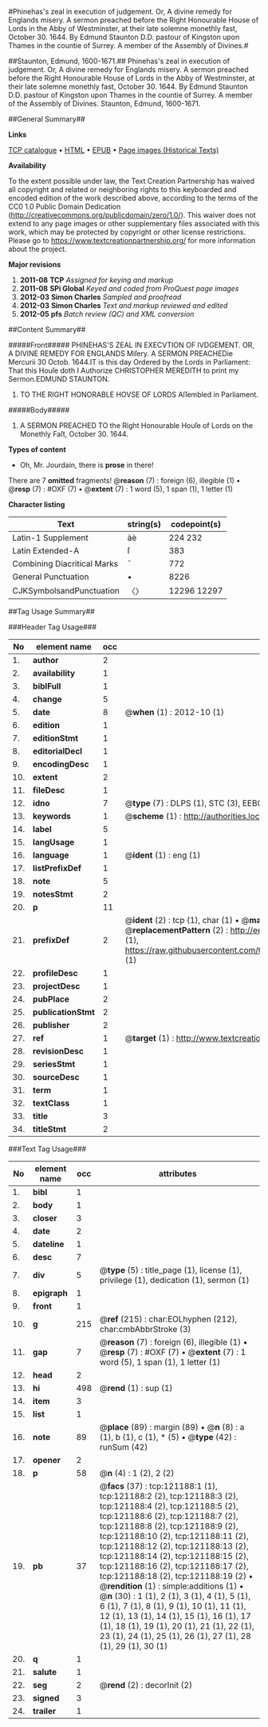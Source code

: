#Phinehas's zeal in execution of judgement. Or, A divine remedy for Englands misery. A sermon preached before the Right Honourable House of Lords in the Abby of Westminster, at their late solemne monethly fast, October 30. 1644. By Edmund Staunton D.D. pastour of Kingston upon Thames in the countie of Surrey. A member of the Assembly of Divines.#

##Staunton, Edmund, 1600-1671.##
Phinehas's zeal in execution of judgement. Or, A divine remedy for Englands misery. A sermon preached before the Right Honourable House of Lords in the Abby of Westminster, at their late solemne monethly fast, October 30. 1644. By Edmund Staunton D.D. pastour of Kingston upon Thames in the countie of Surrey. A member of the Assembly of Divines.
Staunton, Edmund, 1600-1671.

##General Summary##

**Links**

[TCP catalogue](http://www.ota.ox.ac.uk/tcp/)  • 
[HTML](http://tei.it.ox.ac.uk/tcp/Texts-HTML/free/A93/A93832.html)  • 
[EPUB](http://tei.it.ox.ac.uk/tcp/Texts-EPUB/free/A93/A93832.epub) • 
[Page images (Historical Texts)](https://historicaltexts.jisc.ac.uk/eebo-99868832e)

**Availability**

To the extent possible under law, the Text Creation Partnership has waived all copyright and related or neighboring rights to this keyboarded and encoded edition of the work described above, according to the terms of the CC0 1.0 Public Domain Dedication (http://creativecommons.org/publicdomain/zero/1.0/). This waiver does not extend to any page images or other supplementary files associated with this work, which may be protected by copyright or other license restrictions. Please go to https://www.textcreationpartnership.org/ for more information about the project.

**Major revisions**

1. __2011-08__ __TCP__ *Assigned for keying and markup*
1. __2011-08__ __SPi Global__ *Keyed and coded from ProQuest page images*
1. __2012-03__ __Simon Charles__ *Sampled and proofread*
1. __2012-03__ __Simon Charles__ *Text and markup reviewed and edited*
1. __2012-05__ __pfs__ *Batch review (QC) and XML conversion*

##Content Summary##

#####Front#####
PHINEHAS'S ZEAL IN EXECVTION OF IVDGEMENT. OR, A DIVINE REMEDY FOR ENGLANDS Miſery. A SERMON PREACHEDie Mercurii 30 Octob. 1644.IT is this day Ordered by the Lords in Parliament: That this Houſe doth I Authorize CHRISTOPHER MEREDITH to print my Sermon.EDMUND STAUNTON.
1. TO THE RIGHT HONORABLE HOVSE OF LORDS Aſſembled in Parliament.

#####Body#####

1. A SERMON PREACHED TO the Right Honourable Houſe of Lords on the Monethly Faſt, October 30. 1644.

**Types of content**

  * Oh, Mr. Jourdain, there is **prose** in there!

There are 7 **omitted** fragments! 
 @__reason__ (7) : foreign (6), illegible (1)  •  @__resp__ (7) : #OXF (7)  •  @__extent__ (7) : 1 word (5), 1 span (1), 1 letter (1)

**Character listing**


|Text|string(s)|codepoint(s)|
|---|---|---|
|Latin-1 Supplement|àè|224 232|
|Latin Extended-A|ſ|383|
|Combining             Diacritical Marks|̄|772|
|General Punctuation|•|8226|
|CJKSymbolsandPunctuation|〈〉|12296 12297|

##Tag Usage Summary##

###Header Tag Usage###

|No|element name|occ|attributes|
|---|---|---|---|
|1.|__author__|2||
|2.|__availability__|1||
|3.|__biblFull__|1||
|4.|__change__|5||
|5.|__date__|8| @__when__ (1) : 2012-10 (1)|
|6.|__edition__|1||
|7.|__editionStmt__|1||
|8.|__editorialDecl__|1||
|9.|__encodingDesc__|1||
|10.|__extent__|2||
|11.|__fileDesc__|1||
|12.|__idno__|7| @__type__ (7) : DLPS (1), STC (3), EEBO-CITATION (1), PROQUEST (1), VID (1)|
|13.|__keywords__|1| @__scheme__ (1) : http://authorities.loc.gov/ (1)|
|14.|__label__|5||
|15.|__langUsage__|1||
|16.|__language__|1| @__ident__ (1) : eng (1)|
|17.|__listPrefixDef__|1||
|18.|__note__|5||
|19.|__notesStmt__|2||
|20.|__p__|11||
|21.|__prefixDef__|2| @__ident__ (2) : tcp (1), char (1)  •  @__matchPattern__ (2) : ([0-9\-]+):([0-9IVX]+) (1), (.+) (1)  •  @__replacementPattern__ (2) : http://eebo.chadwyck.com/downloadtiff?vid=$1&page=$2 (1), https://raw.githubusercontent.com/textcreationpartnership/Texts/master/tcpchars.xml#$1 (1)|
|22.|__profileDesc__|1||
|23.|__projectDesc__|1||
|24.|__pubPlace__|2||
|25.|__publicationStmt__|2||
|26.|__publisher__|2||
|27.|__ref__|1| @__target__ (1) : http://www.textcreationpartnership.org/docs/. (1)|
|28.|__revisionDesc__|1||
|29.|__seriesStmt__|1||
|30.|__sourceDesc__|1||
|31.|__term__|1||
|32.|__textClass__|1||
|33.|__title__|3||
|34.|__titleStmt__|2||


###Text Tag Usage###

|No|element name|occ|attributes|
|---|---|---|---|
|1.|__bibl__|1||
|2.|__body__|1||
|3.|__closer__|3||
|4.|__date__|2||
|5.|__dateline__|1||
|6.|__desc__|7||
|7.|__div__|5| @__type__ (5) : title_page (1), license (1), privilege (1), dedication (1), sermon (1)|
|8.|__epigraph__|1||
|9.|__front__|1||
|10.|__g__|215| @__ref__ (215) : char:EOLhyphen (212), char:cmbAbbrStroke (3)|
|11.|__gap__|7| @__reason__ (7) : foreign (6), illegible (1)  •  @__resp__ (7) : #OXF (7)  •  @__extent__ (7) : 1 word (5), 1 span (1), 1 letter (1)|
|12.|__head__|2||
|13.|__hi__|498| @__rend__ (1) : sup (1)|
|14.|__item__|3||
|15.|__list__|1||
|16.|__note__|89| @__place__ (89) : margin (89)  •  @__n__ (8) : a (1), b (1), c (1), * (5)  •  @__type__ (42) : runSum (42)|
|17.|__opener__|2||
|18.|__p__|58| @__n__ (4) : 1 (2), 2 (2)|
|19.|__pb__|37| @__facs__ (37) : tcp:121188:1 (1), tcp:121188:2 (2), tcp:121188:3 (2), tcp:121188:4 (2), tcp:121188:5 (2), tcp:121188:6 (2), tcp:121188:7 (2), tcp:121188:8 (2), tcp:121188:9 (2), tcp:121188:10 (2), tcp:121188:11 (2), tcp:121188:12 (2), tcp:121188:13 (2), tcp:121188:14 (2), tcp:121188:15 (2), tcp:121188:16 (2), tcp:121188:17 (2), tcp:121188:18 (2), tcp:121188:19 (2)  •  @__rendition__ (1) : simple:additions (1)  •  @__n__ (30) : 1 (1), 2 (1), 3 (1), 4 (1), 5 (1), 6 (1), 7 (1), 8 (1), 9 (1), 10 (1), 11 (1), 12 (1), 13 (1), 14 (1), 15 (1), 16 (1), 17 (1), 18 (1), 19 (1), 20 (1), 21 (1), 22 (1), 23 (1), 24 (1), 25 (1), 26 (1), 27 (1), 28 (1), 29 (1), 30 (1)|
|20.|__q__|1||
|21.|__salute__|1||
|22.|__seg__|2| @__rend__ (2) : decorInit (2)|
|23.|__signed__|3||
|24.|__trailer__|1||

